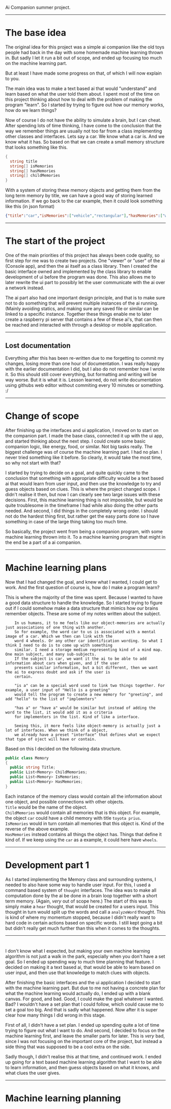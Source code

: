 Ai Companion summer project.

---
# The base idea

The original idea for this project was a simple ai companion like the old toys people had back in the day with some homemade machine learning thrown in. 
But sadly I let it run a bit out of scope, and ended up focusing too much on the machine learning part.

But at least I have made some progress on that, of which I will now explain to you.

The main idea was to make a text based ai that would "understand" and learn based on what the user told them about. I spent most of the time on this project thinking about how to deal with the problem of making the program "learn".
So I started by trying to figure out how our memory works, how do we learn things?

Now of course I do not have the ability to simulate a brain, but I can cheat. After spending lots of time thinking, I have come to the conclusion that the way we remember things are usually not too far from a class implementing other classes and interfaces.
Lets say a car. We know what a car is. And we know what it has. So based on that we can create a small memory structure that looks something like this.

```cs
{
  string title
  string[] isMemories
  string[] hasMemories
  string[] childMemories
}
```

With a system of storing these memory objects and getting them from the long term memory by title, we can have a good way of storing learned information.
If we go back to the car example, then it could look something like this (in json format)

```json
{"title":"car","isMemories":["vehicle","rectangular"],"hasMemories":["wheels","windows","lights","doors","seats"],"childMemories":["volvo v70","tesla model x","toyota prius"]}
```

---
# The start of the project

One of the main priorities of this project has always been code quality, so first step for me was to create two projects. One "viewer" or "user" of the ai (Console app), and then the ai itself as a class library.
Then I created the basic interface owned and implemented by the class library to enable development of ui before the program was done. This also allows me to later rewrite the ui part to possibly let the user communicate with the ai over a network instead.

The ai part also had one important design principle, and that is to make sure not to do something that will prevent multiple instances of the ai running. (Mainly avoiding statics, and making sure any saved file or similar can be linked to a specific instance.
Together these things enable me to later create a raspberry pi server that contains a few of these ai's, that can then be reached and interacted with through a desktop or mobile application.

---
## Lost documentation
Everything after this has been re-written due to me forgetting to commit my changes, losing more than one hour of documentation. I was really happy with the earlier documentation I did, but I also do not remember how I wrote it. So this should still cover everything, but formatting and writing will be way worse. But it is what it is. Lesson learned, do not write documentation using githubs web editor without commiting every 10 minutes or something. :/

---
# Change of scope

After finishing up the interfaces and ui application, I moved on to start on the companion part. I made the base class, connected it up with the ui app, and started thinking about the next step. I could create some basic companion logic, like energy, food, or similar. Not big tasks really. The biggest challenge was of course the machine learning part. I had no plan. I never tried something like it before. So clearly, it would take the most time, so why not start with that?

I started by trying to decide on a goal, and quite quickly came to the conclusion that something with appropriate difficulty would be a text based ai that would learn from user input, and then use the knowledge to try and guess objects based on clues. This is where the project changed scope. I didn't realise it then, but now I can clearly see two large issues with these decisions. First, this machine learning thing is not impossible, but would be quite troublesome in the timeframe I had while also doing the other parts needed. And second, I did things in the completely wrong order. I should not do the hardest thing first, but rather get the easy parts done so I have something in case of the large thing taking too much time.

So basically, the project went from being a companion program, with some machine learning thrown into it. To a machine learning program that might in the end be a part of a ai companion.

---
# Machine learning plans

Now that I had changed the goal, and knew what I wanted, I could get to work. And the first question of course is, how do I make a program learn?

This is where the majority of the time was spent. Because I wanted to have a good data structure to handle the knowledge. So I started trying to figure out if I could somehow make a data structure that mimics how our brains remember objects. These are some of my notes written about the subject.
```
	In us humans, it to me feels like our object-memories are actually just associations of one thing with another.
	So for example, the word car to us is associated with a mental image of a car. Which we then can link with the
	word 4 wheels. Or any other car identification wording. So what I think I need to do is to come up with something
	similar. I need a storage medium representing kind of a mind map. One main subject, and many sub-subjects. 
	If the subject is car, we want it the ai to be able to add information about cars when given, and if the user
	presents similar information, but a bit different, then we want the ai to express doubt and ask if the user is 
	certain.

	"is a" can be a special word used to link two things together. For example, a user input of "Hello is a greeting"
	would tell the program to create a new memory for "greeting", and add "hello" to the list of "implemnters"

	"has a" or "have a" would be similar but instead of adding the word to the list, it would add it as a criteria
	for implementers in the list. Kind of like a interface.

	Seeing this, it more feels like object-memory is actually just a lot of interfaces. When we think of a object,
	we already have a preset "interface" that defines what we expect that type of oject will have or contain.
```

Based on this I decided on the following data structure.

```cs
public class Memory
{
  public string Title;
  public List<Memory> ChildMemories;
  public List<Memory> IsMemories;
  public List<Memory> HasMemories;
}
```

Each instance of the memory class would contain all the information about one object, and possible connections with other objects.\
`Title` would be the name of the object.\
`ChildMemories` would contain all memories that is this object. For example, the object `car` could have a child memory with title `toyota prius`.\
`IsMemories` would in turn contain all memories that this object is. Kind of the reverse of the above example. \
`HasMemories` instead contains all things the object has. Things that define it kind of. If we keep using the `car` as a example, it could here have `wheels`.


---
# Development part 1

As I started implementing the Memory class and surrounding systems, I needed to also have some way to handle user input. For this, I used a command based system of `thought` interfaces. The idea was to make all computation done by the ai be done in a brain loop together with a short term memory. (Again, *very* out of scope here.)
The start of this was to simply make a `hear` thought, that would be created for a users input. This thought in turn would split up the words and call a `analyzeWord` thought. This is kind of where my momentum stopped, because I didn't really want to hard code in certain actions based on specific words. I still kept going a bit but didn't really get much further than this when it comes to the thoughts.

---
# 



I don't know what I expected, but making your own machine learning algorithm is not just a walk in the park, especially when you don't have a set goal. So I ended up spending way to much time planning that feature. I decided on making it a text based ai, that would be able to learn based on user input, and then use that knowledge to match clues with objects. 





After finishing the basic interfaces and the ui application I decided to start with the machine learning part. But due to me not having a concrete plan for what the machine learning would actually do, I ended up with a blank canvas. For good, and bad. Good, I could make the goal whatever I wanted. Bad? I wouldn't have a set plan that I could follow, which could cause me to set a goal too big. And that is sadly what happened. Now after it is super clear how many things I did wrong in this stage.

First of all, I didn't have a set plan. I ended up spending quite a lot of time trying to figure out what I want to do. And second, I decided to focus on the machine learning first, and leave the smaller parts for later. This is *very* bad, since I was not focusing on the important core of the project, but instead a side thing that was supposed to be a cool extra on the side.

Sadly though, I didn't realise this at that time, and continued work. I ended up going for a text based machine learning algorithm that I want to be able to learn information, and then guess objects based on what it knows, and what clues the user gives.

---
# Machine learning planning












